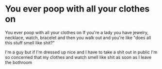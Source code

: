 # You ever poop with all your clothes on

You ever poop with all your clothes on
If you're a lady you have jewelry, necklace, watch, bracelet and then you walk out and you're like "does all this stuff smell like shit?"

I'm a guy but if I'm dressed up nice and I have to take a shit out in public I'm so concerned that my clothes and watch smell like shit as soon as I leave the bothroom 
